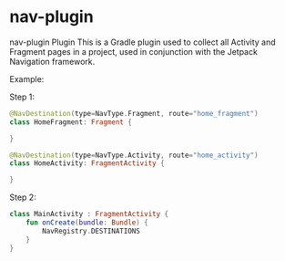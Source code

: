 # nav-plugin
nav-plugin Plugin
This is a Gradle plugin used to collect all Activity and Fragment pages in a project, used in conjunction with the Jetpack Navigation framework.

Example:

Step 1: 
```kotlin
@NavDestination(type=NavType.Fragment, route="home_fragment") 
class HomeFragment: Fragment {

}

@NavDestination(type=NavType.Activity, route="home_activity") 
class HomeActivity: FragmentActivity {

}
```

Step 2: 
```kotlin
class MainActivity : FragmentActivity {
    fun onCreate(bundle: Bundle) {
        NavRegistry.DESTINATIONS
    }
}
```
